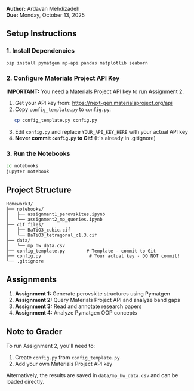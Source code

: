 **Author:** Ardavan Mehdizadeh  
**Due:** Monday, October 13, 2025

## Setup Instructions

### 1. Install Dependencies
```bash
pip install pymatgen mp-api pandas matplotlib seaborn
```

### 2. Configure Materials Project API Key

**IMPORTANT:** You need a Materials Project API key to run Assignment 2.

1. Get your API key from: https://next-gen.materialsproject.org/api
2. Copy `config_template.py` to `config.py`:
```bash
   cp config_template.py config.py
```
3. Edit `config.py` and replace `YOUR_API_KEY_HERE` with your actual API key
4. **Never commit `config.py` to Git!** (It's already in .gitignore)

### 3. Run the Notebooks
```bash
cd notebooks
jupyter notebook
```

## Project Structure
```
Homework3/
├── notebooks/
│   ├── assignment1_perovskites.ipynb
│   └── assignment2_mp_queries.ipynb
├── cif_files/
│   ├── BaTiO3_cubic.cif
│   └── BaTiO3_tetragonal_c1.3.cif
├── data/
│   └── mp_hw_data.csv
├── config_template.py        # Template - commit to Git
├── config.py                  # Your actual key - DO NOT commit!
└── .gitignore
```

## Assignments

1. **Assignment 1:** Generate perovskite structures using Pymatgen
2. **Assignment 2:** Query Materials Project API and analyze band gaps
3. **Assignment 3:** Read and annotate research papers
4. **Assignment 4:** Analyze Pymatgen OOP concepts

## Note to Grader

To run Assignment 2, you'll need to:
1. Create `config.py` from `config_template.py`
2. Add your own Materials Project API key

Alternatively, the results are saved in `data/mp_hw_data.csv` and can be loaded directly.